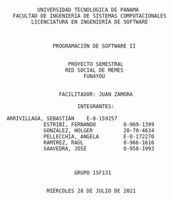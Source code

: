                        UNIVERSIDAD TECNOLÓGICA DE PANAMÁ 
               FACULTAD DE INGENIERÍA DE SISTEMAS COMPUTACIONALES 
                     LICENCIATURA EN INGENIERÍA DE SOFTWARE



                            PROGRAMACIÓN DE SOFTWARE II


                                 PROYECTO SEMESTRAL 
                                RED SOCIAL DE MEMES
                                      FUN4YOU


                              FACILITADOR: JUAN ZAMORA

                                    INTEGRANTES:

			 ARRIVILLAGA, SEBASTIÁN    E-8-159257
                         ESTRIBÍ, FERNANDO         8-969-1399
                         GONZÁLEZ, HOLGER          20-70-4634
                         PELLECCHIA, ANGELA        E-8-172270
                         RAMÍREZ, RAÚL             8-966-1616
                         SAAVEDRA, JOSÉ            8-958-1993



                                   GRUPO 1SF131


                          MIÉRCOLES 28 DE JULIO DE 2021
